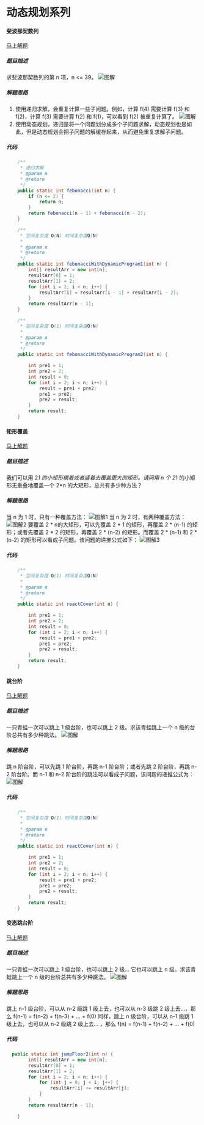 动态规划系列
====

####  斐波那契数列 

[马上解题](https://www.nowcoder.com/practice/c6c7742f5ba7442aada113136ddea0c3?tpId=13&tqId=11160&tPage=1&rp=1&ru=/ta/coding-interviews&qru=/ta/coding-interviews/question-ranking)

##### 题目描述   
求斐波那契数列的第 n 项，n <= 39。
![图解](https://upload-images.jianshu.io/upload_images/8907519-60cd8f1ba96ece06.png?imageMogr2/auto-orient/strip%7CimageView2/2/w/1240)

##### 解题思路
1. 使用递归求解，会重复计算一些子问题。例如，计算 f(4) 需要计算 f(3) 和 f(2)，计算 f(3) 需要计算 f(2) 和 f(1)，可以看到 f(2) 被重复计算了。
![图解](https://upload-images.jianshu.io/upload_images/8907519-f068abf27cd88225.png?imageMogr2/auto-orient/strip%7CimageView2/2/w/1240)
2. 使用动态规划，递归是将一个问题划分成多个子问题求解，动态规划也是如此，但是动态规划会把子问题的解缓存起来，从而避免重复求解子问题。
##### 代码
```java
    /**
     * 递归求解
     * @param n
     * @return
     */
    public static int febonacci(int n) {
        if (n <= 2) {
            return n;
        }
        return febonacci(n - 1) + febonacci(n - 2);
    }

    /**
     * 空间复杂度 O(N) 时间复杂度O(N)
     * 
     * @param n
     * @return
     */
    public static int febonacciWithDynamicProgram1(int n) {
        int[] resultArr = new int[n];
        resultArr[0] = 1;
        resultArr[1] = 2;
        for (int i = 2; i < n; i++) {
            resultArr[i] = resultArr[i - 1] + resultArr[i - 2];
        }
        return resultArr[n - 1];
    }

    /**
     * 空间复杂度 O(1) 时间复杂度O(N)
     * 
     * @param n
     * @return
     */
    public static int febonacciWithDynamicProgram2(int n) {

        int pre1 = 1;
        int pre2 = 2;
        int result = 0;
        for (int i = 2; i < n; i++) {
            result = pre1 + pre2;
            pre1 = pre2;
            pre2 = result;
        }
        return result;
    }

```

####  矩形覆盖 
[马上解题](https://www.nowcoder.com/practice/72a5a919508a4251859fb2cfb987a0e6?tpId=13&tqId=11163&tPage=1&rp=1&ru=/ta/coding-interviews&qru=/ta/coding-interviews/question-ranking)

##### 题目描述   
我们可以用 2*1 的小矩形横着或者竖着去覆盖更大的矩形。请问用 n 个 2*1 的小矩形无重叠地覆盖一个 2*n 的大矩形，总共有多少种方法？


##### 解题思路
当 n 为 1 时，只有一种覆盖方法：
![图解1](https://upload-images.jianshu.io/upload_images/8907519-24ed735024308f3c.png?imageMogr2/auto-orient/strip%7CimageView2/2/w/1240)
当 n 为 2 时，有两种覆盖方法：
![图解2](https://upload-images.jianshu.io/upload_images/8907519-db7eb683ab873a68.png?imageMogr2/auto-orient/strip%7CimageView2/2/w/1240)
要覆盖 2 * n的大矩形，可以先覆盖 2 * 1 的矩形，再覆盖 2 * (n-1) 的矩形；或者先覆盖 2 * 2 的矩形，再覆盖 2 * (n-2) 的矩形。而覆盖 2 * (n-1) 和 2 * (n-2) 的矩形可以看成子问题。该问题的递推公式如下：
![图解3](https://upload-images.jianshu.io/upload_images/8907519-e88fcebfea11702f.png?imageMogr2/auto-orient/strip%7CimageView2/2/w/1240)
##### 代码
```java
    /**
     * 空间复杂度 O(1) 时间复杂度O(N)
     * 
     * @param n
     * @return
     */
    public static int reactCover(int n) {

        int pre1 = 1;
        int pre2 = 2;
        int result = 0;
        for (int i = 2; i < n; i++) {
            result = pre1 + pre2;
            pre1 = pre2;
            pre2 = result;
        }
        return result;
    }

```


####  跳台阶  
[马上解题](https://www.nowcoder.com/practice/8c82a5b80378478f9484d87d1c5f12a4?tpId=13&tqId=11161&tPage=1&rp=1&ru=/ta/coding-interviews&qru=/ta/coding-interviews/question-ranking)

##### 题目描述   
一只青蛙一次可以跳上 1 级台阶，也可以跳上 2 级。求该青蛙跳上一个 n 级的台阶总共有多少种跳法。
![图解](https://upload-images.jianshu.io/upload_images/8907519-a37bbd9a69e4b6bf.png?imageMogr2/auto-orient/strip%7CimageView2/2/w/1240)


##### 解题思路
跳 n 阶台阶，可以先跳 1 阶台阶，再跳 n-1 阶台阶；或者先跳 2 阶台阶，再跳 n-2 阶台阶。而 n-1 和 n-2 阶台阶的跳法可以看成子问题，该问题的递推公式为：
![图解](https://upload-images.jianshu.io/upload_images/8907519-9c0035dbe71f7fb3.png?imageMogr2/auto-orient/strip%7CimageView2/2/w/1240)
##### 代码
```java
    /**
     * 空间复杂度 O(1) 时间复杂度O(N)
     * 
     * @param n
     * @return
     */
    public static int reactCover(int n) {

        int pre1 = 1;
        int pre2 = 2;
        int result = 0;
        for (int i = 2; i < n; i++) {
            result = pre1 + pre2;
            pre1 = pre2;
            pre2 = result;
        }
        return result;
    }

```


####  变态跳台阶  
[马上解题](https://www.nowcoder.com/practice/22243d016f6b47f2a6928b4313c85387?tpId=13&tqId=11162&tPage=1&rp=1&ru=/ta/coding-interviews&qru=/ta/coding-interviews/question-ranking)

##### 题目描述   
一只青蛙一次可以跳上 1 级台阶，也可以跳上 2 级... 它也可以跳上 n 级。求该青蛙跳上一个 n 级的台阶总共有多少种跳法。
![图解](https://upload-images.jianshu.io/upload_images/8907519-25fd95f9f12d132a.png?imageMogr2/auto-orient/strip%7CimageView2/2/w/1240)


##### 解题思路
跳上 n-1 级台阶，可以从 n-2 级跳 1 级上去，也可以从 n-3 级跳 2 级上去...，那么
f(n-1) = f(n-2) + f(n-3) + ... + f(0)
同样，跳上 n 级台阶，可以从 n-1 级跳 1 级上去，也可以从 n-2 级跳 2 级上去... ，那么
f(n) = f(n-1) + f(n-2) + ... + f(0)
##### 代码
```java
  public static int jumpFloor2(int n) {
        int[] resultArr = new int[n];
        resultArr[0] = 1;
        resultArr[1] = 2;
        for (int i = 2; i < n; i++) {
            for (int j = 0; j < i; j++) {
                resultArr[i] += resultArr[j];
            }
        }
        return resultArr[n - 1];

    }

```